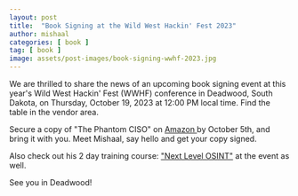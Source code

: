 ```yaml
---
layout: post
title:  "Book Signing at the Wild West Hackin' Fest 2023"
author: mishaal
categories: [ book ]
tag: [ book ]
image: assets/post-images/book-signing-wwhf-2023.jpg
---
```


We are thrilled to share the news of an upcoming book signing event at this year's Wild West Hackin' Fest (WWHF) conference in Deadwood, South Dakota, on Thursday, October 19, 2023 at 12:00 PM local time. Find the table in the vendor area.

Secure a copy of "The Phantom CISO" on
        <a target="_blank" href="https://amzn.to/3ABlQkY" class="btn btn-outline-primary">
        <i class="fa fa-book mr-3"></i> Amazon
        </a> by October 5th, and bring it with you. Meet Mishaal, say hello and get your copy signed.


Also check out his 2 day training course:  <a target="_blank" href="https://wildwesthackinfest.com/event/next-level-osint-w-mishaal-khan/2023-10-17/" title="Next Level OSINT Course">"Next Level OSINT"</a> at the event as well.


See you in Deadwood!


